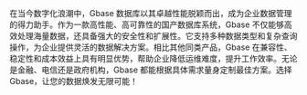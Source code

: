 在当今数字化浪潮中，Gbase 数据库以其卓越性能脱颖而出，成为企业数据管理的得力助手。作为一款高性能、高可靠性的国产数据库系统，Gbase 不仅能够高效处理海量数据，还具备强大的安全性和扩展性。它支持多种数据类型和复杂查询操作，为企业提供灵活的数据解决方案。相比其他同类产品，Gbase 在兼容性、稳定性和成本效益上具有明显优势，帮助企业降低运维难度，提升工作效率。无论是金融、电信还是政府机构，Gbase 都能根据具体需求量身定制最佳方案。选择 Gbase，让您的数据焕发无限可能！